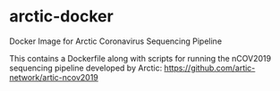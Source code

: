 # arctic-docker
Docker Image for Arctic Coronavirus Sequencing Pipeline

This contains a Dockerfile along with scripts for running the nCOV2019
sequencing pipeline developed by Arctic:
https://github.com/artic-network/artic-ncov2019